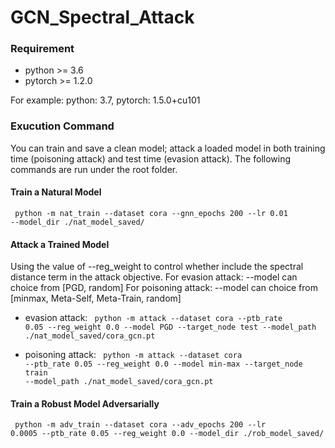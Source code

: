 # GCN_Spectral_Attack

### Requirement
- python >= 3.6
- pytorch >= 1.2.0

For example: python: 3.7, pytorch: 1.5.0+cu101

### Exucution Command
You can train and save a clean model; attack a loaded model in both training time (poisoning attack) and test time (evasion attack). The following commands are run under the root folder.

#### Train a Natural Model
<code> python -m nat_train --dataset cora --gnn_epochs 200 --lr 0.01 --model_dir ./nat_model_saved/ </code>

#### Attack a Trained Model
Using the value of --reg_weight to control whether include the spectral distance term in the attack objective.
For evasion attack: --model can choice from [PGD, random]
For poisoning attack: --model can choice from [minmax, Meta-Self, Meta-Train, random]

- evasion attack: 
<code> python -m attack --dataset cora --ptb_rate 0.05 --reg_weight 0.0 --model PGD --target_node test --model_path ./nat_model_saved/cora_gcn.pt </code>

- poisoning attack:
<code> python -m attack --dataset cora --ptb_rate 0.05 --reg_weight 0.0 --model min-max --target_node train --model_path ./nat_model_saved/cora_gcn.pt </code>

#### Train a Robust Model Adversarially
<code> python -m adv_train --dataset cora --adv_epochs 200 --lr 0.0005 --ptb_rate 0.05 --reg_weight 0.0 --model_dir ./rob_model_saved/ </code>



